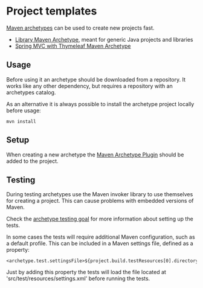 # Project templates

[Maven archetypes][archetypes] can be used to create new projects fast.

* [Library Maven Archetype][library_archetype], meant for generic Java projects and libraries
* [Spring MVC with Thymeleaf Maven Archetype][spring_thymeleaf_archetype]

## Usage

Before using it an archetype should be downloaded from a repository. It works like any other dependency, but requires a repository with an archetypes catalog.

As an alternative it is always possible to install the archetype project locally before usage:

```
mvn install
```

## Setup

When creating a new archetype the [Maven Archetype Plugin][archetype_plugin] should be added to the project.

## Testing

During testing archetypes use the Maven invoker library to use themselves for creating a project. This can cause problems with embedded versions of Maven.

Check the [archetype testing goal][archetype_testing] for more information about setting up the tests.

In some cases the tests will require additional Maven configuration, such as a default profile. This can be included in a Maven settings file, defined as a property:

```
<archetype.test.settingsFile>${project.build.testResources[0].directory}/settings.xml</archetype.test.settingsFile>
```

Just by adding this property the tests will load the file located at 'src/test/resources/settings.xml' before running the tests.

[archetypes]: https://maven.apache.org/guides/introduction/introduction-to-archetypes.html
[archetype_plugin]: http://maven.apache.org/archetype/maven-archetype-plugin
[archetype_testing]: http://maven.apache.org/archetype/maven-archetype-plugin/integration-test-mojo.html

[library_archetype]: https://github.com/Bernardo-MG/library-maven-archetype
[spring_thymeleaf_archetype]: https://github.com/Bernardo-MG/spring-mvc-thymeleaf-maven-archetype
